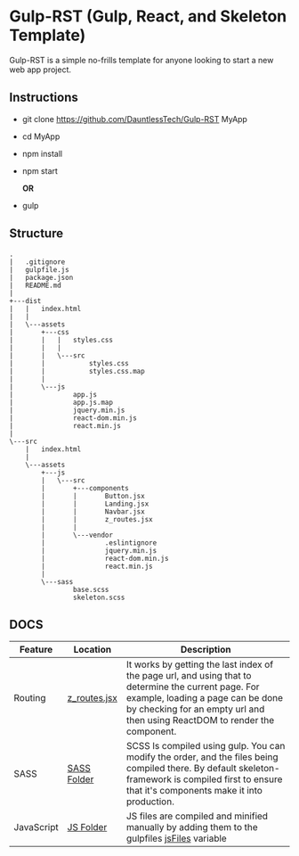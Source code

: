 # Gulp-RST (Gulp, React, and Skeleton Template)

Gulp-RST is a simple no-frills template for anyone looking to start a new web app project.

## Instructions

- git clone <https://github.com/DauntlessTech/Gulp-RST> MyApp
- cd MyApp
- npm install
- npm start

  **OR**

- gulp

## Structure

```
.
|   .gitignore
|   gulpfile.js
|   package.json
|   README.md
|   
+---dist
|   |   index.html
|   |   
|   \---assets
|       +---css
|       |   |   styles.css
|       |   |   
|       |   \---src
|       |           styles.css
|       |           styles.css.map
|       |           
|       \---js
|               app.js
|               app.js.map
|               jquery.min.js
|               react-dom.min.js
|               react.min.js
|               
\---src
    |   index.html
    |   
    \---assets
        +---js
        |   \---src
        |       +---components
        |       |       Button.jsx
        |       |       Landing.jsx
        |       |       Navbar.jsx
        |       |       z_routes.jsx
        |       |       
        |       \---vendor
        |               .eslintignore
        |               jquery.min.js
        |               react-dom.min.js
        |               react.min.js
        |               
        \---sass
                base.scss
                skeleton.scss
```

## DOCS

Feature    | Location                                                  | Description
---------- | --------------------------------------------------------- | -----------------------------------------------------------------------------------------------------------------------------------------------------------------------------------------------------------------------
Routing    | [z_routes.jsx](src/assets/js/src/components/z_routes.jsx) | It works by getting the last index of the page url, and using that to determine the current page. For example, loading a page can be done by checking for an empty url and then using ReactDOM to render the component.
SASS       | [SASS Folder](src/assets/sass)                            | SCSS Is compiled using gulp. You can modify the order, and the files being compiled there. By default skeleton-framework is compiled first to ensure that it's components make it into production.
JavaScript | [JS Folder](src/assets/js/src/)                           | JS files are compiled and minified manually by adding them to the gulpfiles [jsFiles](gulpfile.js#L35-L43) variable
